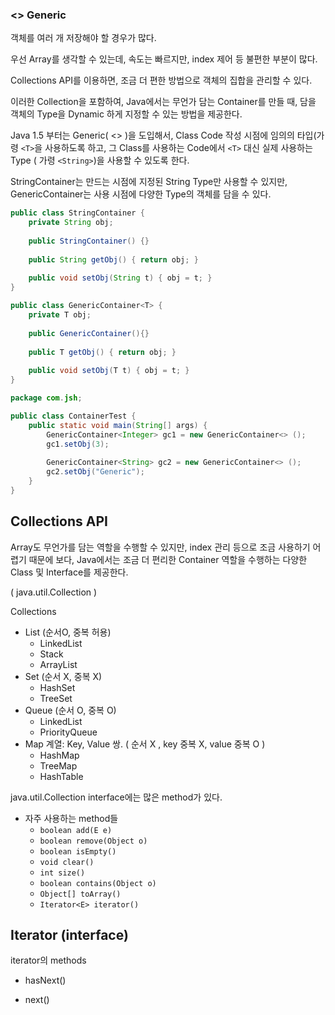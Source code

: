 ### <> Generic

객체를 여러 개 저장해야 할 경우가 많다.

우선 Array를 생각할 수 있는데, 속도는 빠르지만, index 제어 등 불편한 부분이 많다.

Collections API를 이용하면, 조금 더 편한 방법으로 객체의 집합을 관리할 수 있다.

이러한 Collection을 포함하여, Java에서는 무언가 담는 Container를 만들 때, 담을 객체의 Type을 Dynamic 하게 지정할 수 있는 방법을 제공한다.

Java 1.5 부터는 Generic( <> )을 도입해서, Class Code 작성 시점에 임의의 타입(가령 `<T>`을 사용하도록 하고, 그 Class를 사용하는 Code에서 `<T>` 대신 실제 사용하는 Type ( 가령 `<String>`)을 사용할 수 있도록 한다.

StringContainer는 만드는 시점에 지정된 String Type만 사용할 수 있지만, GenericContainer는 사용 시점에 다양한 Type의 객체를 담을 수 있다.

```java
public class StringContainer {
    private String obj;
    
    public StringContainer() {}
    
    public String getObj() { return obj; }
    
    public void setObj(String t) { obj = t; }
}
```

```java
public class GenericContainer<T> {
    private T obj;
    
    public GenericContainer(){}
    
    public T getObj() { return obj; }
    
    public void setObj(T t) { obj = t; }
}
```

```java
package com.jsh;

public class ContainerTest {
    public static void main(String[] args) {
        GenericContainer<Integer> gc1 = new GenericContainer<> ();
        gc1.setObj(3);
        
        GenericContainer<String> gc2 = new GenericContainer<> ();
        gc2.setObj("Generic");
    }
}
```



## Collections API

Array도 무언가를 담는 역할을 수행할 수 있지만, index 관리 등으로 조금 사용하기 어렵기 때문에 보다, Java에서는 조금 더 편리한 Container 역할을 수행하는 다양한 Class 및 Interface를 제공한다.

( java.util.Collection )



Collections

- List (순서O, 중복 허용)
  - LinkedList
  - Stack
  - ArrayList
- Set (순서 X, 중복 X)
  - HashSet
  - TreeSet
- Queue (순서 O, 중복 O)
  - LinkedList
  - PriorityQueue
- Map 계열: Key, Value 쌍. ( 순서 X , key 중복 X, value 중복 O )
  - HashMap
  - TreeMap
  - HashTable



java.util.Collection interface에는 많은 method가 있다.

- 자주 사용하는 method들
  - `boolean add(E e)`
  - `boolean remove(Object o)`
  - `boolean isEmpty()`
  - `void clear()`
  - `int size()`
  - `boolean contains(Object o)`
  - `Object[] toArray()`
  - `Iterator<E> iterator()`



## Iterator (interface)

iterator의 methods

- hasNext()

- next()
